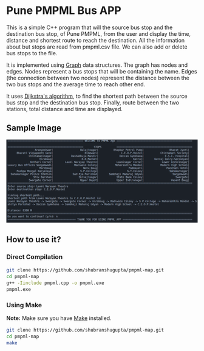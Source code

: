 # Pune PMPML Bus APP

This is a simple C++ program that will the source bus stop and the destination bus stop, of Pune PMPML, from the user and display the time, distance and shortest route to reach the destination. All the information about but stops are read from pmpml.csv file. We can also add or delete bus stops to the file.

It is implemented using [Graph](https://en.wikipedia.org/wiki/Graph_(abstract_data_type)) data structures. The graph has nodes and edges. Nodes represent a bus stops that will be containing the name. Edges (the connection between two nodes) represent the distance between the two bus stops and the average time to reach other end.

It uses [Dijkstra's algorithm](https://en.wikipedia.org/wiki/Dijkstra%27s_algorithm), to find the shortest path between the source bus stop and the destination bus stop. Finally, route between the two stations, total distance and time are displayed.

## Sample Image

![Sample Image](https://github.com/shubranshugupta/pmpml-map/blob/c76d7b7ed90ed826c68f6f528c429dd76b4b2f1e/images/Img1.png)

## How to use it?

### Direct Compilation

```bash
git clone https://github.com/shubranshugupta/pmpml-map.git
cd pmpml-map
g++ -Iinclude pmpml.cpp -o pmpml.exe
pmpml.exe
```

### Using Make

**Note:** Make sure you have [Make](https://www.gnu.org/software/make/) installed.

```bash
git clone https://github.com/shubranshugupta/pmpml-map.git
cd pmpml-map
make
```
